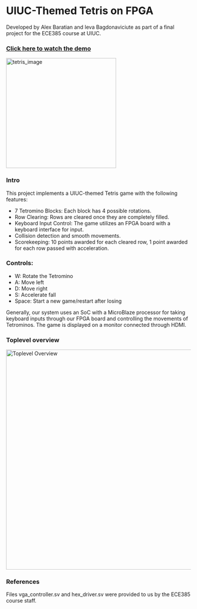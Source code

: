 # UIUC-Themed Tetris on FPGA

Developed by Alex Baratian and Ieva Bagdonaviciute as part of a final project for the ECE385 course at UIUC.

### [Click here to watch the demo](https://github.com/user-attachments/assets/be7c0e70-5206-4351-ac89-c89c919bcb7b)

<img src="https://github.com/user-attachments/assets/c11bfd0a-dd21-405d-b30e-18d840c335e2" alt="tetris_image" width="300"/>

### Intro
This project implements a UIUC-themed Tetris game with the following features:
- 7 Tetromino Blocks: Each block has 4 possible rotations.
- Row Clearing: Rows are cleared once they are completely filled.
- Keyboard Input Control: The game utilizes an FPGA board with a keyboard interface for input.
- Collision detection and smooth movements.
- Scorekeeping: 10 points awarded for each cleared row, 1 point awarded for each row passed with acceleration.

### Controls:
- W: Rotate the Tetromino  
- A: Move left  
- D: Move right  
- S: Accelerate fall  
- Space: Start a new game/restart after losing  

Generally, our system uses an SoC with a MicroBlaze processor for taking keyboard inputs through our FPGA board and controlling the movements of Tetrominos. The game is displayed on a monitor connected through HDMI.

### Toplevel overview
<img src="https://github.com/user-attachments/assets/c9b4d4c3-39ca-45b5-b3d4-ce7d2852d866" alt="Toplevel Overview" width="600"/>

### References
Files vga_controller.sv and hex_driver.sv were provided to us by the ECE385 course staff.
